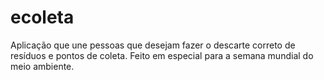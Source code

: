 # ecoleta
Aplicação que une pessoas que desejam fazer o descarte correto de resíduos e pontos de coleta. Feito em especial para a semana mundial do meio ambiente. 

